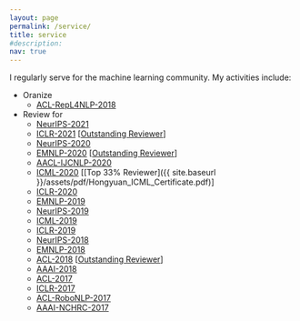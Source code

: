 ```yaml
---
layout: page
permalink: /service/
title: service
#description: 
nav: true
---
```


I regularly serve for the machine learning community. 
My activities include: 
- Oranize
    - [ACL-RepL4NLP-2018](https://sites.google.com/site/repl4nlp2018/home)
- Review for
    - [NeurIPS-2021](https://nips.cc/Conferences/2021)
    - [ICLR-2021](https://iclr.cc/Conferences/2021/) [[Outstanding Reviewer](https://iclr.cc/Conferences/2021/Reviewers)]
    - [NeurIPS-2020](https://nips.cc/Conferences/2020)
    - [EMNLP-2020](https://2020.emnlp.org/) [[Outstanding Reviewer](https://www.aclweb.org/anthology/2020.emnlp-main.0.pdf)]
    - [AACL-IJCNLP-2020](http://aacl2020.org/)
    - [ICML-2020](https://icml.cc/Conferences/2020/) [[Top 33% Reviewer]({{ site.baseurl }}/assets/pdf/Hongyuan_ICML_Certificate.pdf)]
    - [ICLR-2020](https://iclr.cc/Conferences/2020/)
    - [EMNLP-2019](https://www.emnlp-ijcnlp2019.org/)
    - [NeurIPS-2019](https://nips.cc/Conferences/2019/)
    - [ICML-2019](https://icml.cc/Conferences/2019/)
    - [ICLR-2019](https://iclr.cc/Conferences/2019/)
    - [NeurIPS-2018](https://nips.cc/Conferences/2018/)
    - [EMNLP-2018](http://emnlp2018.org/)
    - [ACL-2018](http://acl2018.org/) [[Outstanding Reviewer](https://acl2018.org/2018/07/02/top-reviewers/)]
    - [AAAI-2018](https://aaai.org/Conferences/AAAI-18/)
    - [ACL-2017](http://acl2017.org/)
    - [ICLR-2017](http://www.iclr.cc/doku.php?id=ICLR2017:main&redirect=1)
    - [ACL-RoboNLP-2017](https://robonlp2017.github.io/)
    - [AAAI-NCHRC-2017](http://www.ttic.edu/nchrc/)